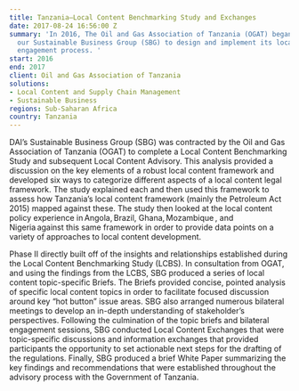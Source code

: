 ```yaml
---
title: Tanzania—Local Content Benchmarking Study and Exchanges
date: 2017-08-24 16:56:00 Z
summary: 'In 2016, The Oil and Gas Association of Tanzania (OGAT) began working with
  our Sustainable Business Group (SBG) to design and implement its local content stakeholder
  engagement process. '
start: 2016
end: 2017
client: Oil and Gas Association of Tanzania
solutions:
- Local Content and Supply Chain Management
- Sustainable Business
regions: Sub-Saharan Africa
country: Tanzania
---
```


DAI’s Sustainable Business Group (SBG) was contracted by the Oil and Gas Association of Tanzania (OGAT) to complete a Local Content Benchmarking Study and subsequent Local Content Advisory. This analysis provided a discussion on the key elements of a robust local content framework and developed six ways to categorize different aspects of a local content legal framework. The study explained each and then used this framework to assess how Tanzania’s local content framework (mainly the Petroleum Act 2015) mapped against these. The study then looked at the local content policy experience in Angola, Brazil, Ghana, Mozambique , and Nigeria against this same framework in order to provide data points on a variety of approaches to local content development. 

Phase II directly built off of the insights and relationships established during the Local Content Benchmarking Study (LCBS). In consultation from OGAT, and using the findings from the LCBS, SBG produced a series of local content topic-specific Briefs. The Briefs provided concise, pointed analysis of specific local content topics in order to facilitate focused discussion around key “hot button” issue areas. SBG also arranged numerous bilateral meetings to develop an in-depth understanding of stakeholder’s perspectives. Following the culmination of the topic briefs and bilateral engagement sessions, SBG conducted Local Content Exchanges that were topic-specific discussions and information exchanges that provided participants the opportunity to set actionable next steps for the drafting of the regulations. Finally, SBG produced a brief White Paper summarizing the key findings and recommendations that were established throughout the advisory process with the Government of Tanzania.  